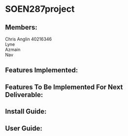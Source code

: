 # SOEN287project

## Members:
Chris Anglin 40216346  
Lyne  
Azmain  
Nav  

## Features Implemented:

## Features To Be Implemented For Next Deliverable:

## Install Guide:

## User Guide:

